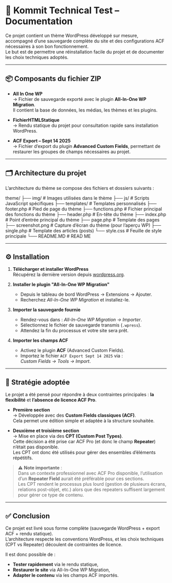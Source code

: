 # 📖 Kommit Technical Test – Documentation

Ce projet contient un thème WordPress développé sur mesure, accompagné d’une sauvegarde complète du site et des configurations ACF nécessaires à son bon fonctionnement.  
Le but est de permettre une réinstallation facile du projet et de documenter les choix techniques adoptés.

---

## 📦 Composants du fichier ZIP

- **All In One WP**  
  → Fichier de sauvegarde exporté avec le plugin **All-In-One WP Migration**.  
  Il contient la base de données, les médias, les thèmes et les plugins.

- **FichierHTMLStatique**  
  → Rendu statique du projet pour consultation rapide sans installation WordPress.

- **ACF Export – Sept 14 2025**  
  → Fichier d’export du plugin **Advanced Custom Fields**, permettant de restaurer les groupes de champs nécessaires au projet.

---

## 🗂️ Architecture du projet

L’architecture du thème se compose des fichiers et dossiers suivants :

theme/
├── img/ # Images utilisées dans le thème
├── js/ # Scripts JavaScript spécifiques
├── templates/ # Templates personnalisés
├── footer.php # Pied de page du thème
├── functions.php # Fichier principal des fonctions du thème
├── header.php # En-tête du thème
├── index.php # Point d’entrée principal du thème
├── page.php # Template des pages
├── screenshot.png # Capture d’écran du thème (pour l’aperçu WP)
├── single.php # Template des articles (posts)
└── style.css # Feuille de style principale
└── README.MD # READ ME


---

## ⚙️ Installation

1. **Télécharger et installer WordPress**  
   Récupérez la dernière version depuis [wordpress.org](https://wordpress.org).

2. **Installer le plugin "All-In-One WP Migration"**  
   - Depuis le tableau de bord WordPress → Extensions → Ajouter.  
   - Recherchez *All-In-One WP Migration* et installez-le.  

3. **Importer la sauvegarde fournie**  
   - Rendez-vous dans : *All-In-One WP Migration → Importer*.  
   - Sélectionnez le fichier de sauvegarde transmis (`.wpress`).  
   - Attendez la fin du processus et votre site sera prêt.  

4. **Importer les champs ACF**  
   - Activez le plugin **ACF** (Advanced Custom Fields).  
   - Importez le fichier `ACF Export Sept 14 2025` via :  
     *Custom Fields → Tools → Import*.  

---

## 🎯 Stratégie adoptée

Le projet a été pensé pour répondre à deux contraintes principales : **la flexibilité** et **l’absence de licence ACF Pro**.

- **Première section**  
  → Développée avec des **Custom Fields classiques (ACF)**.  
  Cela permet une édition simple et adaptée à la structure souhaitée.

- **Deuxième et troisième section**  
  → Mise en place via des **CPT (Custom Post Types)**.  
  Cette décision a été prise car ACF Pro (et donc le champ **Repeater**) n’était pas disponible.  
  Les CPT ont donc été utilisés pour gérer des ensembles d’éléments répétitifs.

> ⚠️ **Note importante** :  
> Dans un contexte professionnel avec ACF Pro disponible, l’utilisation d’un **Repeater Field** aurait été préférable pour ces sections.  
> Les CPT rendent le processus plus lourd (gestion de plusieurs écrans, relations post-objet, etc.) alors que des repeaters suffisent largement pour gérer ce type de contenu.

---

## ✅ Conclusion

Ce projet est livré sous forme complète (sauvegarde WordPress + export ACF + rendu statique).  
L’architecture respecte les conventions WordPress, et les choix techniques (CPT vs Repeater) découlent de contraintes de licence.  

Il est donc possible de :  
- **Tester rapidement** via le rendu statique,  
- **Restaurer le site** via All-In-One WP Migration,  
- **Adapter le contenu** via les champs ACF importés.
